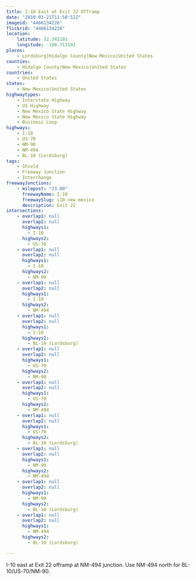 ```yaml
---
title: I-10 East at Exit 22 Offramp
date: "2010-03-21T11:50:52Z"
imageid: "4466134226"
flickrid: "4466134226"
location:
    latitude: 32.342101
    longitude: -108.713192
places:
    - Lordsburg|Hidalgo County|New Mexico|United States
counties:
    - Hidalgo County|New Mexico|United States
countries:
    - United States
states:
    - New Mexico|United States
highwaytypes:
    - Interstate Highway
    - US Highway
    - New Mexico State Highway
    - New Mexico State Highway
    - Business Loop
highways:
    - I-10
    - US-70
    - NM-90
    - NM-494
    - BL-10 (Lordsburg)
tags:
    - Shield
    - Freeway Junction
    - Interchange
freewayJunctions:
    - milepost: "23.00"
      freewayName: I-10
      freewaySlug: i10-new-mexico
      description: Exit 22
intersections:
    - overlap1: null
      overlap2: null
      highways1:
        - I-10
      highways2:
        - US-70
    - overlap1: null
      overlap2: null
      highways1:
        - I-10
      highways2:
        - NM-90
    - overlap1: null
      overlap2: null
      highways1:
        - I-10
      highways2:
        - NM-494
    - overlap1: null
      overlap2: null
      highways1:
        - I-10
      highways2:
        - BL-10 (Lordsburg)
    - overlap1: null
      overlap2: null
      highways1:
        - US-70
      highways2:
        - NM-90
    - overlap1: null
      overlap2: null
      highways1:
        - US-70
      highways2:
        - NM-494
    - overlap1: null
      overlap2: null
      highways1:
        - US-70
      highways2:
        - BL-10 (Lordsburg)
    - overlap1: null
      overlap2: null
      highways1:
        - NM-90
      highways2:
        - NM-494
    - overlap1: null
      overlap2: null
      highways1:
        - NM-90
      highways2:
        - BL-10 (Lordsburg)
    - overlap1: null
      overlap2: null
      highways1:
        - NM-494
      highways2:
        - BL-10 (Lordsburg)

---
```

I-10 east at Exit 22 offramp at NM-494 junction.  Use NM-494 north for BL-10/US-70/NM-90.